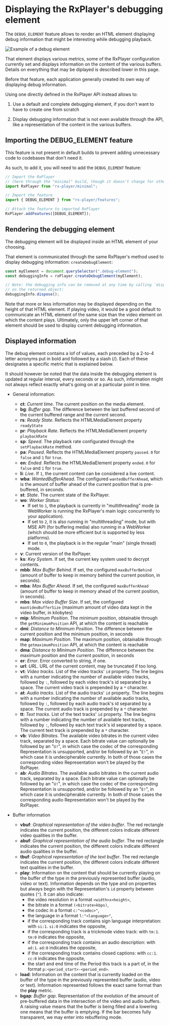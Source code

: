 # Displaying the RxPlayer's debugging element

The `DEBUG_ELEMENT` feature allows to render an HTML element displaying debug information
that might be interesting while debugging playback.

![Example of a debug element](../../static/img/debug_elt.png)

That element displays various metrics, some of the RxPlayer configuration currently set
and displays information on the content of the various buffers. Details on everything that
may be diplayed is described lower in this page.

Before that feature, each application generally created its own way of displaying debug
information.

Using one directly defined in the RxPlayer API instead allows to:

1. Use a default and complete debugging element, if you don't want to have to create one
   from scratch

2. Display debugging information that is not even available through the API, like a
   representation of the content in the various buffers.

## Importing the DEBUG_ELEMENT feature

This feature is not present in default builds to prevent adding unnecessary code to
codebases that don't need it.

As such, to add it, you will need to add the `DEBUG_ELEMENT` feature:

```js
// Import the RxPlayer
// (here through the "minimal" build, though it doesn't change for other builds)
import RxPlayer from "rx-player/minimal";

// Import the feature
import { DEBUG_ELEMENT } from "rx-player/features";

// Attach the feature to imported RxPlayer
RxPlayer.addFeatures([DEBUG_ELEMENT]);
```

## Rendering the debugging element

The debugging element will be displayed inside an HTML element of your choosing.

That element is communicated through the same RxPlayer's method used to display debugging
information: `createDebugElement`:

```js
const myElement = document.querySelector(".debug-element");
const debuggingInfo = rxPlayer.createDebugElement(myElement);

// Note: the debugging info can be removed at any time by calling `dispose`
// on the returned object:
debuggingInfo.dispose();
```

Note that more or less information may be displayed depending on the height of that HTML
element. If playing video, it would be a good default to communicate an HTML element of
the same size than the video element on which the content plays. Ultimately, only the
upper left corner of that element should be used to display current debugging information.

## Displayed information

The debug element contains a lof of values, each preceded by a 2-to-4 letter acronyms put
in bold and followed by a slash (/). Each of these designates a specific metric that is
explained below.

It should however be noted that the data inside the debugging element is updated at
regular interval, every seconds or so. As such, information might not always reflect
exactly what's going on at a particular point in time.

- General information:

  - **ct**: _Current time_. The current position on the media element.
  - **bg**: _Buffer gap_. The difference between the last buffered second of the current
    buffered range and the current second.
  - **rs**: _Ready State_. Reflects the HTMLMediaElement property `readyState`
  - **pr**: _Playback Rate_. Reflects the HTMLMediaElement property `playbackRate`
  - **sp**: _Speed_. The playback rate configurated through the `setPlaybackRate` method.
  - **pa**: _Paused_. Reflects the HTMLMediaElement property `paused`. `0` for `false` and
    `1` for `true`.
  - **en**: _Ended_. Reflects the HTMLMediaElement property `ended`. `0` for `false` and
    `1` for `true`.
  - **li**: _Live_. If `1`, the current content can be considered a live content.
  - **wba**: _WantedBufferAhead_. The configured `wantedBufferAhead`, which is the amount
    of buffer ahead of the current position that is pre-buffered, in seconds.
  - **st**: _State_. The current state of the RxPlayer.
  - **wo**: _Worker Status_:
    - If set to `1`, the playback is currently in "multithreading" mode (a WebWorker is
      running the RxPlayer's main logic concurrently to your application).
    - If set to `2`, it is also running in "multithreading" mode, but with MSE API (for
      buffering media) also running in a WebWorker (which should be more efficient but is
      supported by less platforms).
    - If set to `0`, the playback is in the regular "main" (single thread) mode.
  - **v**: Current version of the RxPlayer.
  - **ks**: _Key System_. If set, the current key system used to decrypt contents.
  - **mbb**: _Max Buffer Behind_. If set, the configured `maxBufferBehind` (amount of
    buffer to keep in memory behind the current position, in seconds).
  - **mba**: _Max Buffer Ahead_. If set, the configured `maxBufferAhead` (amount of buffer
    to keep in memory ahead of the current position, in seconds).
  - **mbs**: _Max video Buffer Size_. If set, the configured `maxVideoBufferSize` (maximum
    amount of video data kept in the video buffer, in kilobytes)
  - **mip**: _Minimum Position_. The minimum position, obtainable through the
    `getMinimumPosition` API, at which the content is reachable
  - **dmi**: _Distance to Minimum Position_. The difference between the current position
    and the minimum position, in seconds
  - **map**: _Maximum Position_. The maximum position, obtainable through the
    `getmaximumPosition` API, at which the content is reachable
  - **dma**: _Distance to Minimum Position_. The difference between the maximum position
    and the current position, in seconds
  - **er**: _Error_. Error converted to string, if one.
  - **url**: _URL_. URL of the current content, may be truncated if too long.
  - **vt**: _Video tracks_. List of the video tracks' `id` property. The line begins with
    a number indicating the number of available video tracks, followed by `:`, followed by
    each video track's id separated by a space. The current video track is prepended by a
    `*` character.
  - **at**: _Audio tracks_. List of the audio tracks' `id` property. The line begins with
    a number indicating the number of available audio tracks, followed by `:`, followed by
    each audio track's id separated by a space. The current audio track is prepended by a
    `*` character.
  - **tt**: _Text tracks_. List of the text tracks' `id` property. The line begins with a
    number indicating the number of available text tracks, followed by `:`, followed by
    each text track's id separated by a space. The current text track is prepended by a
    `*` character.
  - **vb**: _Video Bitrates_. The available video bitrates in the current video track,
    separated by a space. Each bitrate value can optionally be followed by an "`U!`", in
    which case the codec of the corresponding Representation is unsupported, and/or be
    followed by an "`E!`", in which case it is undecipherable currently. In both of those
    cases the corresponding video Representation won't be played by the RxPlayer.
  - **ab**: _Audio Bitrates_. The available audio bitrates in the current audio track,
    separated by a space. Each bitrate value can optionally be followed by an "`U!`", in
    which case the codec of the corresponding Representation is unsupported, and/or be
    followed by an "`E!`", in which case it is undecipherable currently. In both of those
    cases the corresponding audio Representation won't be played by the RxPlayer.

- Buffer information
  - **vbuf**: _Graphical representation of the video buffer_. The red rectangle indicates
    the current position, the different colors indicate different video qualities in the
    buffer.
  - **abuf**: _Graphical representation of the audio buffer_. The red rectangle indicates
    the current position, the different colors indicate different audio qualities in the
    buffer.
  - **tbuf**: _Graphical representation of the text buffer_. The red rectangle indicates
    the current position, the different colors indicate different text qualities in the
    buffer.
  - **play**: Information on the content that should be currently playing on the buffer of
    the type in the previously represented buffer (audio, video or text). Information
    depends on the type and on properties but always begin with the Representation's `id`
    property between quotes (`"`). It can also indicate:
    - the video resolution in a format `<width>x<height>`,
    - the bitrate in a format `(<bitrate>kbps)`,
    - the codec in a format `c:"<codec>"`,
    - the language in a format `l:"<language>"`,
    - if the corresponding track contains sign language interpretation: with `si:1`.
      `si:0` indicates the opposite,
    - if the corresponding track is a trickmode video track: with `tm:1`. `tm:0` indicates
      the opposite,
    - if the corresponding track contains an audio description: with `ad:1`. `ad:0`
      indicates the opposite,
    - if the corresponding track contains closed captions: with `cc:1`. `cc:0` indicates
      the opposite,
    - the start and end time of the Period this track is a part of, in the format
      `p:<period_start>-<period_end>`.
  - **load**: Information on the content that is currently loaded on the buffer of the
    type in the previously represented buffer (audio, video or text). Information
    represented follows the exact same format than the **play** metric.
  - **bgap**: _Buffer gap_. Representation of the evolution of the amount of pre-buffered
    data in the intersection of the video and audio buffers. A raising value means that
    the buffer is being filled and a lowering one means that the buffer is emptying. If
    the bar becomes fully transparent, we may enter into rebuffering mode.
